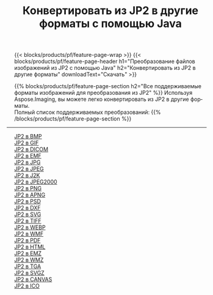 ﻿---
title: Конвертировать из JP2 в другие форматы с помощью Java 
weight: 3920
url: /ru/java/conversion/from/jp2 
lang: ru
langdirlevel: 2
locales: zh-hans,ja,it,ru,de,es,fr,nl,id,lt,pl,pt,vi,tr,ko,zh-hant,ar,hi,th,sv,cs,uk,he
description: Используя Aspose.Imaging, вы можете легко конвертировать из JP2 в другие форматы.
---

{{< blocks/products/pf/feature-page-wrap >}}
{{< blocks/products/pf/feature-page-header h1="Преобразование файлов изображений из JP2 с помощью Java" h2="Конвертировать из JP2 в другие форматы" downloadText="Скачать" >}}


{{% blocks/products/pf/feature-page-section  h2="Все поддерживаемые форматы изображений для преобразования из JP2" %}}
Используя Aspose.Imaging, вы можете легко конвертировать из JP2 в другие форматы.
<br/>
Полный список поддерживаемых преобразований:
{{% /blocks/products/pf/feature-page-section %}}
<div class="container-fluid productfamilypage bg-gray">
    <div class="convertypes bg-gray agp-content section">
        <div class="container">
		<hr style="margin-left:-20px;"/>
		<div class="row other-converters">
		    <div class='col-md-2 other-converter remove-lp remove-rp'><a href="/imaging/ru/java/conversion/jp2-to-bmp" >JP2 в BMP</a></div><div class='col-md-2 other-converter remove-lp remove-rp'><a href="/imaging/ru/java/conversion/jp2-to-gif" >JP2 в GIF</a></div><div class='col-md-2 other-converter remove-lp remove-rp'><a href="/imaging/ru/java/conversion/jp2-to-dicom" >JP2 в DICOM</a></div><div class='col-md-2 other-converter remove-lp remove-rp'><a href="/imaging/ru/java/conversion/jp2-to-emf" >JP2 в EMF</a></div><div class='col-md-2 other-converter remove-lp remove-rp'><a href="/imaging/ru/java/conversion/jp2-to-jpg" >JP2 в JPG</a></div><div class='col-md-2 other-converter remove-lp remove-rp'><a href="/imaging/ru/java/conversion/jp2-to-jpeg" >JP2 в JPEG</a></div><div class='col-md-2 other-converter remove-lp remove-rp'><a href="/imaging/ru/java/conversion/jp2-to-j2k" >JP2 в J2K</a></div><div class='col-md-2 other-converter remove-lp remove-rp'><a href="/imaging/ru/java/conversion/jp2-to-jpeg2000" >JP2 в JPEG2000</a></div><div class='col-md-2 other-converter remove-lp remove-rp'><a href="/imaging/ru/java/conversion/jp2-to-png" >JP2 в PNG</a></div><div class='col-md-2 other-converter remove-lp remove-rp'><a href="/imaging/ru/java/conversion/jp2-to-apng" >JP2 в APNG</a></div><div class='col-md-2 other-converter remove-lp remove-rp'><a href="/imaging/ru/java/conversion/jp2-to-psd" >JP2 в PSD</a></div><div class='col-md-2 other-converter remove-lp remove-rp'><a href="/imaging/ru/java/conversion/jp2-to-dxf" >JP2 в DXF</a></div><div class='col-md-2 other-converter remove-lp remove-rp'><a href="/imaging/ru/java/conversion/jp2-to-svg" >JP2 в SVG</a></div><div class='col-md-2 other-converter remove-lp remove-rp'><a href="/imaging/ru/java/conversion/jp2-to-tiff" >JP2 в TIFF</a></div><div class='col-md-2 other-converter remove-lp remove-rp'><a href="/imaging/ru/java/conversion/jp2-to-webp" >JP2 в WEBP</a></div><div class='col-md-2 other-converter remove-lp remove-rp'><a href="/imaging/ru/java/conversion/jp2-to-wmf" >JP2 в WMF</a></div><div class='col-md-2 other-converter remove-lp remove-rp'><a href="/imaging/ru/java/conversion/jp2-to-pdf" >JP2 в PDF</a></div><div class='col-md-2 other-converter remove-lp remove-rp'><a href="/imaging/ru/java/conversion/jp2-to-html" >JP2 в HTML</a></div><div class='col-md-2 other-converter remove-lp remove-rp'><a href="/imaging/ru/java/conversion/jp2-to-emz" >JP2 в EMZ</a></div><div class='col-md-2 other-converter remove-lp remove-rp'><a href="/imaging/ru/java/conversion/jp2-to-wmz" >JP2 в WMZ</a></div><div class='col-md-2 other-converter remove-lp remove-rp'><a href="/imaging/ru/java/conversion/jp2-to-tga" >JP2 в TGA</a></div><div class='col-md-2 other-converter remove-lp remove-rp'><a href="/imaging/ru/java/conversion/jp2-to-svgz" >JP2 в SVGZ</a></div><div class='col-md-2 other-converter remove-lp remove-rp'><a href="/imaging/ru/java/conversion/jp2-to-canvas" >JP2 в CANVAS</a></div><div class='col-md-2 other-converter remove-lp remove-rp'><a href="/imaging/ru/java/conversion/jp2-to-ico" >JP2 в ICO</a></div>
                </div>
        </div>
    </div>
</div>
<br/>


